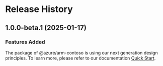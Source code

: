 # Release History
    
## 1.0.0-beta.1 (2025-01-17)

### Features Added

The package of @azure/arm-contoso is using our next generation design principles. To learn more, please refer to our documentation [Quick Start](https://aka.ms/azsdk/js/mgmt/quickstart).
